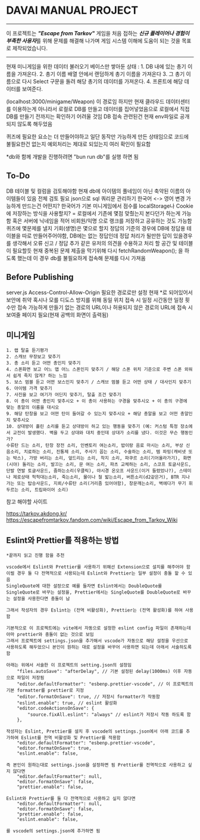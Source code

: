 # DAVAI MANUAL PROJECT
---
이 프로젝트는 ***"Escape from Tarkov"*** 게임을 처음 접하는 ***신규 플레이어나 경험이 부족한 사용자***를 위해 문제를 해결해 나가며 게임 시스템 이해에 도움이 되는 것을 목표로 제작되었습니다.

---

현재 미니게임을 위한 데이터 불러오기 베이스만 쌓아둔 상태 :
    1. DB 내에 있는 총기 이름을 가져온다.
    2. 총기 이름 배열 안에서 랜덤하게 총기 이름을 가져온다
    3. 그 총기 이름으로 다시 Select 구문을 돌려 해당 총기의 데이터를 가져온다.
    4. 프론트에 해당 데이터를 보여준다.

(localhost:3000/minigame/Weapon) 이 경로임
하지만 현재 클라우드 데이터센터를 이용하는게 아니라서 로컬로 DB를 만들고 데이터를 집어넣었음으로
로컬에서 직접 DB를 만들기 전까지는 확인하기 어려울 것임
DB 접속 관련된건 현재 env파일로 공개되지 않도록 해두었음

퀴즈에 필요한 요소는 더 만들어야하고
일단 동작만 가능하게 만든 상태임으로 코드에 불필요한건 없는지 예외처리는 제대로 되있는지
여러 확인이 필요함

*db와 함께 개발을 진행하려면 "bun run db"를 실행 하면 됨




## To-Do

DB 테이블 및 컬럼을 검토해야함
현재 db에 아이템의 풀네임이 아닌 축약된 이름의 아이템들이 있음 전체 검토 필요
json으로 sql 쿼리문 관리하기
한국어 <-> 영어 변경 가능하게 만드는건 어떤지? 한국어가 기본
미니게임에서 점수를 localStorage나 Cookie에 저장하는 방식을 사용할지? = 로컬에서 기존에 몇점 맞췄는지 본다던가 하는게 가능함 혹은 서버에 닉네임을 적어 비회원/익명 으로 랭크를 저장하고 공유하는 것도 가능함
퀴즈에 몇문제를 낼지 기회(생명)은 몇으로 할지
정답의 기준의 경우에 DB에 정답용 테이블을 따로 만들어주어야함, DB에는 없는 정답인데 정답 처리가 될만한 답이 있을경우를 생각해서 오류 신고 / 정답 추가 같은 유저의 의견을 수용하고 처리 할 공간 및 테이블이 필요할듯
현재 중복된 문제 제출을 막기위해 다시 fetchRandomWeapon(); 을 하도록 했는데 이 경우 db를 불필요하게 접속해 문제를 다시 가져옴

## Before Publishing

server.js Access-Control-Allow-Origin 필요한 경로로만 설정 현재 *로 되어있어서 보안에 취약
혹시나 모를 디도스 방지를 위해 동일 위치 접속 시 일정 시간동안 일정 횟수만 접속 가능하게 만들기
없는 경로의 URL이나 허용되지 않은 경로의 URL에 접속 시 보여줄 페이지 필요(현재 공백의 화면이 출력됨)

## 미니게임

    1. 랩 탈출 듣기평가
    2. 스캐브 무장보고 맞추기
    3. 총 소리 듣고 어떤 총인지 맞추기
    4. 스폰화면 보고 어느 맵 어느 스폰인지 맞추기 / 해당 스폰 위치 기준으로 주변 스폰 외워서 쉽게 죽지 않게? 하는 느낌
    5. 보스 멈블 듣고 어떤 보스인지 맞추기 / 스캐브 멈블 듣고 어떤 상태 / 대사인지 맞추기
    6. 아이템 가격 맞추기
    7. 사진을 보고 여기가 어딘지 맞추기, 탈출 조건 맞추기
    8. 이 총이 어떤 총인지 맞추시오 + 이 총이 사용하는 구경을 맞추시오 + 이 총의 구경에 맞는 총알의 이름을 대시오
    9. 해당 탄창을 보고 어떤 탄이 들어갈 수 있는지 맞추시오 + 해당 총알을 보고 어떤 총알인지 맞추시오
    10. 상대방이 흘린 소리를 듣고 상대방이 하고 있는 행동을 맞추기 (예: 커스텀 특정 장소에서 교전이 발생했다. 벽을 두고 상대와 대치 중인데 상대가 소리를 냈다. 이것은 무슨 행동인가?
    수류탄 드는 소리, 탄창 장전 소리, 인벤토리 여는소리, 밥이랑 음료 마시는 소리, 부상 신음소리, 치료하는 소리, 진통제 소리, 주사기 꼽는 소리, 수술하는 소리, 템 파밍(캐비넷 또는 박스), 가방 버리는 소리, 엎드리는 소리, 착지 소리, 파쿠르 소리(기어올라가기), 화면(시야) 돌리는 소리, 발끄는 소리, 문 여는 소리, 파츠 교체하는 소리, 스코프 토글사운드, 단발 연발 토글사운드, 줌하는소리(우클릭), 야시경 온오프 사운드(이거 들렸었나?), 스테미나 제로상태 헉헉대는소리, 죽는소리, 물이나 철 밟는소리, 버튼소리(d2같은거), BTR 지나가는 또는 탑승사운드, 지뢰/수류탄 소리(거리좀 있어야함), 창문깨는소리, 벽에다가 무기 휘두르는 소리, 트립와이어 소리)

참고 해야할 사이트

https://tarkov.akdong.kr/
https://escapefromtarkov.fandom.com/wiki/Escape_from_Tarkov_Wiki









## Eslint와 Prettier를 적용하는 방법
    *끝까지 읽고 진행 함을 추천

    vscode에서 Eslint와 Prettier를 사용하기 위해선 Extension으로 설치를 해주어야 함
    이럴 경우 둘 다 전역적으로 사용되는데 Eslint와 Prettier는 일부 설정이 충돌 할 수 있음
    SingleQuote에 대한 설정으로 예를 들자면 Eslint에서는 DoubleQuote를 SingleQuote로 바꾸는 설정을, Prettier에서는 SingleQuote를 DoubleQuote로 바꾸는 설정을 사용한다면 충돌이 남

    그래서 작성자의 경우 Eslint는 (전역 비활성화), Prettier는 (전역 활성화)를 하여 사용함

    기본적으로 이 프로젝트에는 vite에서 자동으로 설정한 eslint config 파일이 존재하는데 아마 prettier와 충돌이 없는 것으로 보임
    그래서 프로젝트에 settings.json을 추가해서 vscode가 자동으로 해당 설정을 우선으로 사용하도록 해두었으니 본인이 원하는 대로 설정을 바꾸어 사용하면 되는데 아래서 서술하도록 함

    아래는 위에서 서술한 이 프로젝트의 setting.json의 설정임
        "files.autoSave": "afterDelay", // 기본 설정된 delay(1000ms) 이후 자동으로 파일이 저장됨
        "editor.defaultFormatter": "esbenp.prettier-vscode", // 이 프로젝트의 기본 formatter를 prettier로 지정
        "editor.formatOnSave": true, // 저장시 formatter가 작동함
        "eslint.enable": true, // eslint 활성화
        "editor.codeActionsOnSave": {
            "source.fixAll.eslint": "always" // eslint가 저장시 작동 하도록 함
        },

    작성자는 Eslint, Prettier를 설치 후 vscode의 settings.json에서 아래 코드를 추가하여 Eslint를 전역 비활성화 및 Prettier를 적용함
        "editor.defaultFormatter": "esbenp.prettier-vscode",
        "editor.formatOnSave": true,
        "eslint.enable": false,

    즉 본인이 원하는대로 settings.json을 설정하면 됨 Prettier를 전역적으로 사용하고 싶지 않다면
        "editor.defaultFormatter": null,
        "editor.formatOnSave": false,
        "prettier.enable": false,
    
    Eslint와 Prettier를 둘 다 전역적으로 사용하고 싶지 않다면
        "editor.defaultFormatter": null,
        "editor.formatOnSave": false,
        "prettier.enable": false,
        "eslint.enable": false,

    를 vscode의 settings.json에 추가하면 됨
